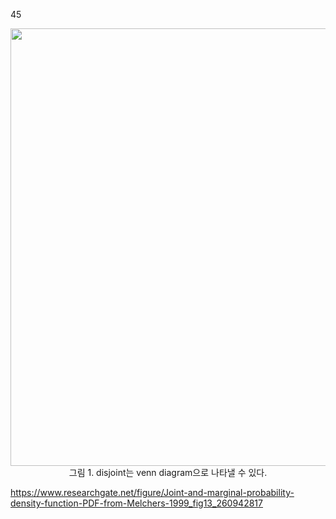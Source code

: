 45

<p align="center">
  <img width="700" src="https://user-images.githubusercontent.com/46151024/85392001-e544f180-b585-11ea-804b-9ec6bf784720.png">
  <br>
  그림 1. disjoint는 venn diagram으로 나타낼 수 있다.
</p>

https://www.researchgate.net/figure/Joint-and-marginal-probability-density-function-PDF-from-Melchers-1999_fig13_260942817
